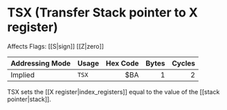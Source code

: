 TSX (Transfer Stack pointer to X register)
==========================================
Affects Flags: [[S|sign]] [[Z|zero]]

| Addressing Mode  | Usage           | Hex Code | Bytes |Cycles  |
|------------------|-----------------|---------:|------:|-------:|
| Implied          |```TSX```        | $BA      | 1     | 2      |

TSX sets the [[X register|index_registers]] equal to the value of the
[[stack pointer|stack]].

